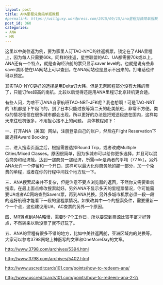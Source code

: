 ```yaml
---
layout: post
title: ANA里程兑换简单版教程
#permalink: https://willguxy.wordpress.com/2015/09/15/ana里程兑换简单版教程/index.html
post_id: 360
categories: 
- ANA
- MR
---
```


这里以中美往返为例，要为家里人订TAO-NYC的往返机票，锁定在了ANA里程上，因为每人只需要60k。同样的往返，星空联盟的AC、UA都需要70k或以上。ANA还有一个特点，就是查询经济舱的票只显示saver level的。也就是说有些非saver票即使在UA网站上可以查到，在ANA网站也是显示不出来的。打电话也许可以预定。

其实TAO-NYC更好的选择是用Delta订大韩。但是无奈回程部分没有大韩的票了，只能订fee超高的南航。比较以后觉得还是用ANA里程订北京转机更合适。

有些人问，为啥不订ANA自家航班TAO-NRT-JFK呢？我也想啊！可是TAO-NRT的飞机都是下午起飞的，到了日本只能过夜等第二天的赴美航班，非常不方便。类似的情况相信在很多城市都会出现，所以更好的办法是把短途段放在国内，这样每天来往班机很多，不用担心接不上的问题。
具体教程如下：

一、打开ANA（美国）网站，注册登录自己的账户，然后在Flight Reservation下面选择Award Booking

二、进入搜索页面之后，根据需要选择Round Trip，或者改成Multiple Cities/Mixed Classes。原因很简单，因为多城市可以给你更多选择，并且可以混合商务和经济舱，达到一腿商务一腿经济，所需mile是两者的平均（77.5k）。另外ANA允许一个停留和一个开口，这样可以最大化你商务舱的那一部分，加一个免费的单程，或者在你的行程中间找个地方玩一下。

三、ANA搜索起来并不复杂，但是注意不要点浏览器的返回，不然你又需要重新搜索。在最上面点修改搜索就好。另外ANA不显示多天的里程票情况，你可能需要UA或者AC网站查到Savers票，再到ANA兑换。另外多城市机票必须一段一段的选好航班才能看下一段的里程票情况。如果改其中一个的搜索条件，需要重新一个一个点，这也建议用UA、AC查票的另外一个原因。

四、MR转点到ANA略慢，需要5-7个工作日，所以要查到票源比较丰富才好转点，不然转来以后没票了就不好玩了。

五、ANA的里程有很多不错的地方，比如中美往返两舱，亚洲区域内的兑换等。大家可以参考3798网站上神医写的文章和OneMoreDay的文章。

http://www.3798.com/archives/5394.html

http://www.3798.com/archives/5402.html

http://www.uscreditcards101.com/points/how-to-redeem-ana/

http://www.uscreditcards101.com/points/how-to-redeem-ana-2-2/